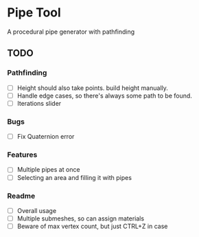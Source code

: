 # Pipe Tool

A procedural pipe generator with pathfinding

## TODO

### Pathfinding

- [ ] Height should also take points. build height manually.
- [ ] Handle edge cases, so there's always some path to be found.
- [ ] Iterations slider

### Bugs

- [ ] Fix Quaternion error

### Features

- [ ] Multiple pipes at once
- [ ] Selecting an area and filling it with pipes

### Readme

- [ ] Overall usage
- [ ] Multiple submeshes, so can assign materials
- [ ] Beware of max vertex count, but just CTRL+Z in case

